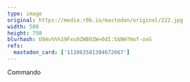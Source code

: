 ```yaml
---
type: image
original: https://media.r0b.io/mastodon/original/222.jpg
width: 500
height: 750
blurhash: U9Av%%%19Fxu9ZWB9ZW=0dI:S$NH?Hof-oxG
refs:
  mastodon_card: ['111863581304672667']
---
```


Commando
